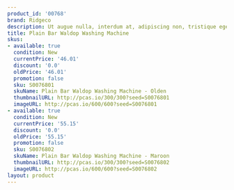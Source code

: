 ```yaml
---
product_id: '00768'
brand: Ridgeco
description: Ut augue nulla, interdum at, adipiscing non, tristique eget, neque.
title: Plain Bar Waldop Washing Machine
skus:
- available: true
  condition: New
  currentPrice: '46.01'
  discount: '0.0'
  oldPrice: '46.01'
  promotion: false
  sku: S0076801
  skuName: Plain Bar Waldop Washing Machine - Olden
  thumbnailURL: http://pcas.io/300/300?seed=S0076801
  imageURL: http://pcas.io/600/600?seed=S0076801
- available: true
  condition: New
  currentPrice: '55.15'
  discount: '0.0'
  oldPrice: '55.15'
  promotion: false
  sku: S0076802
  skuName: Plain Bar Waldop Washing Machine - Maroon
  thumbnailURL: http://pcas.io/300/300?seed=S0076802
  imageURL: http://pcas.io/600/600?seed=S0076802
layout: product
---
```

